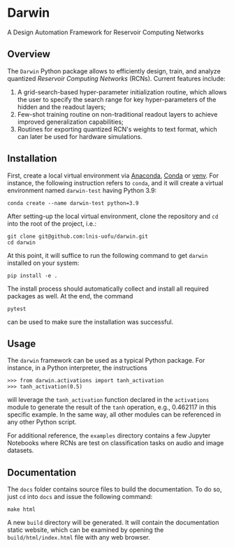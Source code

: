 # Darwin
A Design Automation Framework for Reservoir Computing Networks

## Overview
The `Darwin` Python package allows to efficiently design, train, and analyze quantized _Reservoir Computing Networks_ (RCNs). Current features include:
1. A grid-search-based hyper-parameter initialization routine, which allows the user to specify the search range for key hyper-parameters of the hidden and the readout layers;
2. Few-shot training routine on non-traditional readout layers to achieve improved generalization capabilities;
3. Routines for exporting quantized RCN's weights to text format, which can later be used for hardware simulations.

## Installation
First, create a local virtual environment via [Anaconda](https://www.anaconda.com/), [Conda](https://docs.conda.io/en/latest/) or [venv](https://docs.python.org/3/library/venv.html). For instance, the following instruction refers to `conda`, and it will create a virtual environment named `darwin-test` having Python 3.9:

    conda create --name darwin-test python=3.9

After setting-up the local virtual environment, clone the repository and `cd` into the root of the project, i.e.:

    git clone git@github.com:lnis-uofu/darwin.git
    cd darwin

At this point, it will suffice to run the following command to get `darwin` installed on your system:

    pip install -e .

The install process should automatically collect and install all required packages as well. At the end, the command

    pytest

can be used to make sure the installation was successful.

## Usage
The `darwin` framework can be used as a typical Python package. For instance, in a Python interpreter, the instructions

    >>> from darwin.activations import tanh_activation
    >>> tanh_activation(0.5)

will leverage the `tanh_activation` function declared in the `activations` module to generate the result of the `tanh` operation, e.g., 0.462117 in this specific example. In the same way, all other modules can be referenced in any other Python script.

For additional reference, the `examples` directory contains a few Jupyter Notebooks where RCNs are test on classification tasks on audio and image datasets.

## Documentation
The `docs` folder contains source files to build the documentation. To do so, just `cd` into `docs` and issue the following command:

    make html

A new `build` directory will be generated. It will contain the documentation static website, which can be examined by opening the `build/html/index.html` file with any web browser.